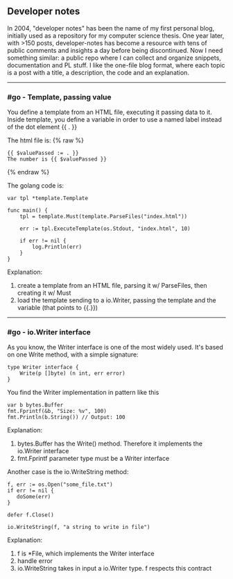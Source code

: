 ## Developer notes

In 2004, "developer notes" has been the name of my first personal blog, initially used as a repository for my computer science thesis. One year later, with >150 posts, developer-notes has become a resource with tens of public comments and insights a day before being discontinued. Now I need something similar: a public repo where I can collect and organize snippets, documentation and PL stuff. I like the one-file blog format, where each topic is a post with a title, a description, the code and an explanation. 

<hr />

### #go - Template, passing value

You define a template from an HTML file, executing it passing data to it. Inside template, you define a variable in order to use a named label instead of the dot element {{ . }}

The html file is:
{% raw %}
```
{{ $valuePassed := . }}
The number is {{ $valuePassed }}
```
{% endraw %}

The golang code is:
```golang 
var tpl *template.Template

func main() {
	tpl = template.Must(template.ParseFiles("index.html"))

	err := tpl.ExecuteTemplate(os.Stdout, "index.html", 10)

	if err != nil {
		log.Println(err)
	}
}

```
Explanation:
1. create a template from an HTML file, parsing it w/ ParseFiles, then creating it w/ Must
2. load the template sending to a io.Writer, passing the template and the variable (that points to {{.}})


<hr />

### #go - io.Writer interface

As you know, the Writer interface is one of the most widely used. 
It's based on one Write method, with a simple signature:

```golang
type Writer interface {
    Write(p []byte) (n int, err error)
}
```
You find the Writer implementation in pattern like this

```golang
var b bytes.Buffer
fmt.Fprintf(&b, "Size: %v", 100)
fmt.Println(b.String()) // Output: 100
```
Explanation:
1. bytes.Buffer has the Write() method. Therefore it implements the io.Writer interface
2. fmt.Fprintf parameter type must be a Writer interface

Another case is the io.WriteString method:

```golang
f, err := os.Open("some_file.txt")
if err != nil {
   doSome(err)
}

defer f.Close()

io.WriteString(f, "a string to write in file")
```
Explanation: 
1. f is \*File, which implements the Writer interface
2. handle error
3. io.WriteString takes in input a io.Writer type. f respects this contract 



